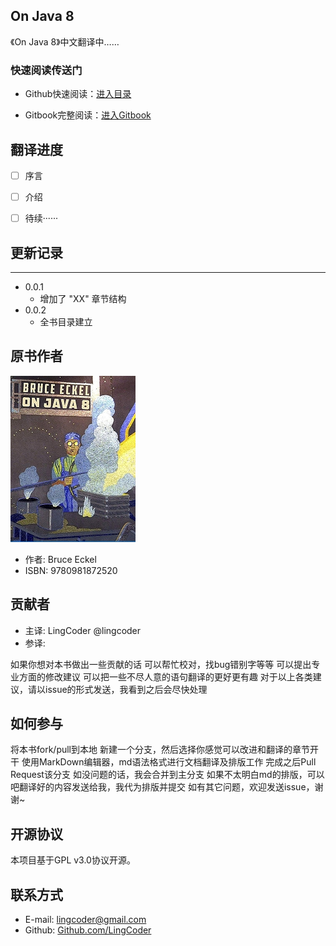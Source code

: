 ## On Java 8
《On Java 8》中文翻译中……


### 快速阅读传送门

- Github快速阅读：[进入目录](https://github.com/LingCoder/OnJava8/blob/master/SUMMARY.md)

- Gitbook完整阅读：[进入Gitbook](https://lingcoder.gitbook.io/onjava8)


## 翻译进度
- [ ] 序言
- [ ] 介绍
- [ ] 待续······


## 更新记录
------
- 0.0.1
  - 增加了 "XX" 章节结构
- 0.0.2
  - 全书目录建立
  
## 原书作者

![cover_small](https://raw.githubusercontent.com/LingCoder/OnJava8/master/cover_small.jpg)

* 作者: Bruce Eckel 
* ISBN: 9780981872520

## 贡献者
* 主译: LingCoder @lingcoder
* 参译:  

如果你想对本书做出一些贡献的话
可以帮忙校对，找bug错别字等等
可以提出专业方面的修改建议
可以把一些不尽人意的语句翻译的更好更有趣
对于以上各类建议，请以issue的形式发送，我看到之后会尽快处理

## 如何参与
将本书fork/pull到本地
新建一个分支，然后选择你感觉可以改进和翻译的章节开干
使用MarkDown编辑器，md语法格式进行文档翻译及排版工作
完成之后Pull Request该分支
如没问题的话，我会合并到主分支
如果不太明白md的排版，可以吧翻译好的内容发送给我，我代为排版并提交
如有其它问题，欢迎发送issue，谢谢~

## 开源协议
本项目基于GPL v3.0协议开源。

## 联系方式
*  E-mail:  <lingcoder@gmail.com>
* Github:  [Github.com/LingCoder](https://github.com/LingCoder)





